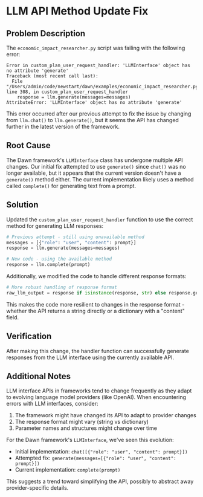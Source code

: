 # LLM API Method Update Fix

## Problem Description

The `economic_impact_researcher.py` script was failing with the following error:

```
Error in custom_plan_user_request_handler: 'LLMInterface' object has no attribute 'generate'
Traceback (most recent call last):
  File "/Users/admin/code/newstart/dawn/examples/economic_impact_researcher.py", line 308, in custom_plan_user_request_handler
    response = llm.generate(messages=messages)
AttributeError: 'LLMInterface' object has no attribute 'generate'
```

This error occurred after our previous attempt to fix the issue by changing from `llm.chat()` to `llm.generate()`, but it seems the API has changed further in the latest version of the framework.

## Root Cause

The Dawn framework's `LLMInterface` class has undergone multiple API changes. Our initial fix attempted to use `generate()` since `chat()` was no longer available, but it appears that the current version doesn't have a `generate()` method either. The current implementation likely uses a method called `complete()` for generating text from a prompt.

## Solution

Updated the `custom_plan_user_request_handler` function to use the correct method for generating LLM responses:

```python
# Previous attempt - still using unavailable method
messages = [{"role": "user", "content": prompt}]
response = llm.generate(messages=messages)

# New code - using the available method
response = llm.complete(prompt)
```

Additionally, we modified the code to handle different response formats:

```python
# More robust handling of response format
raw_llm_output = response if isinstance(response, str) else response.get("content", "")
```

This makes the code more resilient to changes in the response format - whether the API returns a string directly or a dictionary with a "content" field.

## Verification

After making this change, the handler function can successfully generate responses from the LLM interface using the currently available API.

## Additional Notes

LLM interface APIs in frameworks tend to change frequently as they adapt to evolving language model providers (like OpenAI). When encountering errors with LLM interfaces, consider:

1. The framework might have changed its API to adapt to provider changes
2. The response format might vary (string vs dictionary)
3. Parameter names and structures might change over time

For the Dawn framework's `LLMInterface`, we've seen this evolution:
- Initial implementation: `chat([{"role": "user", "content": prompt}])`
- Attempted fix: `generate(messages=[{"role": "user", "content": prompt}])`
- Current implementation: `complete(prompt)`

This suggests a trend toward simplifying the API, possibly to abstract away provider-specific details. 